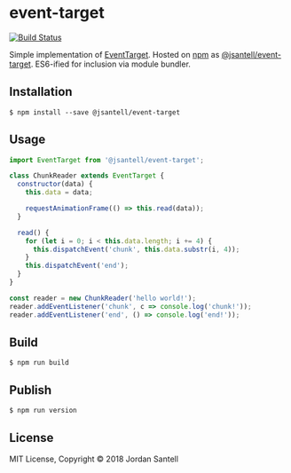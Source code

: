 # event-target

[![Build Status](http://img.shields.io/npm/v/@jsantell/event-target.svg?style=flat-square)](https://www.npmjs.org/package/@jsantell/event-target)

Simple implementation of [EventTarget](https://developer.mozilla.org/en-US/docs/Web/API/EventTarget). Hosted on [npm](https://npmjs.org) as [@jsantell/event-target](https://www.npmjs.org/package/@jsantell/event-target). ES6-ified for inclusion via module bundler.

## Installation

`$ npm install --save @jsantell/event-target`

## Usage

```js
import EventTarget from '@jsantell/event-target';

class ChunkReader extends EventTarget {
  constructor(data) {
    this.data = data;

    requestAnimationFrame(() => this.read(data));
  }

  read() {
    for (let i = 0; i < this.data.length; i += 4) {
      this.dispatchEvent('chunk', this.data.substr(i, 4));
    }
    this.dispatchEvent('end');
  }
}

const reader = new ChunkReader('hello world!');
reader.addEventListener('chunk', c => console.log('chunk!'));
reader.addEventListener('end', () => console.log('end!'));
```

## Build

`$ npm run build`

## Publish

`$ npm run version`

## License

MIT License, Copyright © 2018 Jordan Santell
